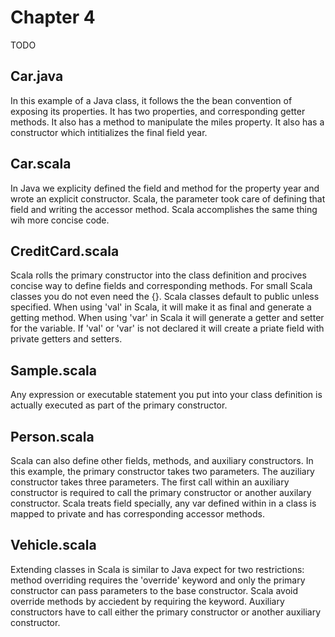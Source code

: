 # Chapter 4
TODO

## Car.java
In this example of a Java class, it follows the the bean convention of exposing its properties. It has two properties, and corresponding getter methods. It also has a method to manipulate the miles property. It also has a constructor which intitializes the final field year.

## Car.scala
In Java we explicity defined the field and method for the property year and wrote an explicit constructor. Scala, the parameter took care of defining that field and writing the accessor method. Scala accomplishes the same thing wih more concise code.

## CreditCard.scala
Scala rolls the primary constructor into the class definition and procives concise way to define fields and corresponding methods. For small Scala classes you do not even need the {}. Scala classes default to public unless specified. When using 'val' in Scala, it will make it as final and generate a getting method. When using 'var' in Scala it will generate a getter and setter for the variable. If 'val' or 'var' is not declared it will create a priate field with private getters and setters.

## Sample.scala
Any expression or executable statement you put into your class definition is actually executed as part of the primary constructor.

## Person.scala
Scala can also define other fields, methods, and auxiliary constructors. In this example, the primary constructor takes two parameters. The auziliary constructor takes three parameters. The first call within an auxiliary constructor is required to call the primary constructor or another auxilary constructor. Scala treats field specially, any var defined within in a class is mapped to private and has corresponding accessor methods. 

## Vehicle.scala
Extending classes in Scala is similar to Java expect for two restrictions: method overriding requires the 'override' keyword and only the primary constructor can pass parameters to the base constructor. Scala avoid override methods by acciedent by requiring the keyword. Auxiliary constructors have to call either the primary constructor or another auxiliary constructor.
